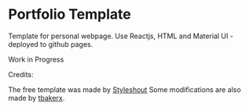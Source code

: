 # Portfolio Template
Template for personal webpage. Use Reactjs, HTML and Material UI - deployed to github pages. 

Work in Progress

Credits: 

The free template was made by [Styleshout](https://www.styleshout.com/free-templates/ceevee/)
Some modifications are also made by [tbakerx](https://github.com/tbakerx/react-resume-template). 
